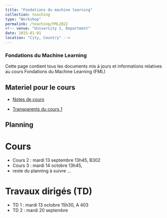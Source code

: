 ```yaml
---
title: "Fondations du machine learning"
collection: teaching
type: "Workshop"
permalink: /teaching/FML2022
<!-- venue: "University 1, Department"
date: 2015-01-01
location: "City, Country" -->
---
```


### Fondations du Machine Learning
Cette page contient tous les documents mis à jours et informations relatives au cours Fondations du Machine Learning (FML)

## Materiel pour le cours
* [Notes de cours](http://flgoyens.github.io/files/FML2022_notes.pdf)

* [Transparents du cours 1](http://flgoyens.github.io/files/slides_cours1_FML2022.pdf)

## Planning
# Cours
* Cours 2 : mardi 13 septembre 13h45, B302
* Cours 3 : mardi 14 octobre 13h45,
* reste du planning à suivre ...


# Travaux dirigés (TD)
* TD 1 : mardi 13 octobre 15h30, A 403
* TD 2 : mardi 20 septembre

